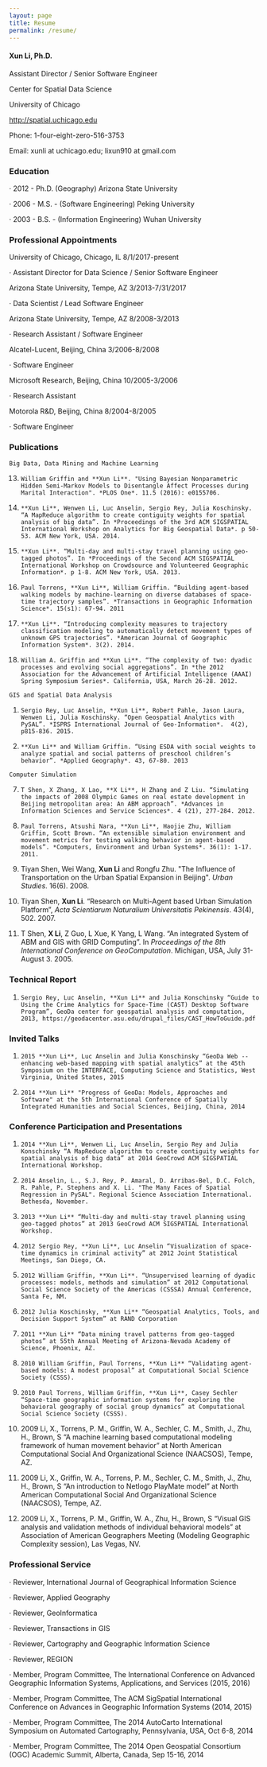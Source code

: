 ```yaml
---
layout: page
title: Resume
permalink: /resume/
---
```


#### **Xun Li**, Ph.D.

Assistant Director / Senior Software Engineer

Center for Spatial Data Science

University of Chicago

http://spatial.uchicago.edu

Phone: 1-four-eight-zero-516-3753

Email: xunli at uchicago.edu; lixun910 at gmail.com

### Education

·       2012 - Ph.D.  (Geography) Arizona State University

·       2006 - M.S. - (Software Engineering) Peking University

·       2003 - B.S. - (Information Engineering) Wuhan University

### Professional Appointments

University of Chicago, Chicago, IL 8/1/2017-present

·       Assistant Director for Data Science / Senior Software Engineer



Arizona State University, Tempe, AZ 3/2013-7/31/2017

·       Data Scientist / Lead Software Engineer



Arizona State University, Tempe, AZ 8/2008-3/2013

·       Research Assistant / Software Engineer



Alcatel-Lucent, Beijing, China 3/2006-8/2008

·       Software Engineer



Microsoft Research, Beijing, China 10/2005-3/2006

·       Research Assistant



Motorola R&D, Beijing, China 8/2004-8/2005

·       Software Engineer




### Publications
`Big Data, Data Mining and Machine Learning`

13.     William Griffin and **Xun Li**. "Using Bayesian Nonparametric Hidden Semi-Markov Models to Disentangle Affect Processes during Marital Interaction". *PLOS One*. 11.5 (2016): e0155706.

2.     **Xun Li**, Wenwen Li, Luc Anselin, Sergio Rey, Julia Koschinsky. “A MapReduce algorithm to create contiguity weights for spatial analysis of big data”. In *Proceedings of the 3rd ACM SIGSPATIAL International Workshop on Analytics for Big Geospatial Data*. p 50-53. ACM New York, USA. 2014.

5.     **Xun Li**. “Multi-day and multi-stay travel planning using geo-tagged photos”. In *Proceedings of the Second ACM SIGSPATIAL International Workshop on Crowdsource and Volunteered Geographic Information*. p 1-8. ACM New York, USA. 2013.  

8.     Paul Torrens, **Xun Li**, William Griffin. “Building agent-based walking models by machine-learning on diverse databases of space-time trajectory samples”. *Transactions in Geographic Information Science*. 15(s1): 67-94. 2011

3.     **Xun Li**. “Introducing complexity measures to trajectory classification modeling to automatically detect movement types of unknown GPS trajectories”. *American Journal of Geographic Information System*. 3(2). 2014.

6.     William A. Griffin and **Xun Li**. “The complexity of two: dyadic processes and evolving social aggregations”. In *the 2012 Association for the Advancement of Artificial Intelligence (AAAI) Spring Symposium Series*. California, USA, March 26-28. 2012.

`GIS and Spatial Data Analysis`

1.     Sergio Rey, Luc Anselin, **Xun Li**, Robert Pahle, Jason Laura, Wenwen Li, Julia Koschinsky. “Open Geospatial Analytics with PySAL”. *ISPRS International Journal of Geo-Information*.  4(2), p815-836. 2015.

4.     **Xun Li** and William Griffin. “Using ESDA with social weights to analyze spatial and social patterns of preschool children’s behavior”. *Applied Geography*. 43, 67-80. 2013

`Computer Simulation`

7.     T Shen, X Zhang, X Lao, **X Li**, H Zhang and Z Liu. “Simulating the impacts of 2008 Olympic Games on real estate development in Beijing metropolitan area: An ABM approach”. *Advances in Information Sciences and Service Sciences*. 4 (21), 277-284. 2012.

9.     Paul Torrens, Atsushi Nara, **Xun Li**, Haojie Zhu, William Griffin, Scott Brown. “An extensible simulation environment and movement metrics for testing walking behavior in agent-based models”. *Computers, Environment and Urban Systems*. 36(1): 1-17. 2011.

10.   Tiyan Shen, Wei Wang, **Xun Li** and Rongfu Zhu. "The Influence of Transportation on the Urban Spatial Expansion in Beijing". *Urban Studies*. 16(6). 2008.

11.   Tiyan Shen, **Xun Li**. “Research on Multi-Agent based Urban Simulation Platform”, *Acta Scientiarum Naturalium Universitatis Pekinensis*. 43(4), 502. 2007.

12.   T Shen, **X Li**, Z Guo, L Xue, K Yang, L Wang. “An integrated System of ABM and GIS with GRID Computing”. In *Proceedings of the 8th International Conference on GeoComputation*. Michigan, USA, July 31-August 3. 2005.

### Technical Report
1.     Sergio Rey, Luc Anselin, **Xun Li** and Julia Konschinsky “Guide to Using the Crime Analytics for Space-Time (CAST) Desktop Software Program”, GeoDa center for geospatial analysis and computation, 2013, https://geodacenter.asu.edu/drupal_files/CAST_HowToGuide.pdf

### Invited Talks
1.     2015 **Xun Li**, Luc Anselin and Julia Konschinsky “GeoDa Web -- enhancing web-based mapping with spatial analytics” at the 45th Symposium on the INTERFACE, Computing Science and Statistics, West Virginia, United States, 2015

2.     2014 **Xun Li** "Progress of GeoDa: Models, Approaches and Software" at the 5th International Conference of Spatially Integrated Humanities and Social Sciences, Beijing, China, 2014

### Conference Participation and Presentations
1.     2014 **Xun Li**, Wenwen Li, Luc Anselin, Sergio Rey and Julia Konschinsky “A MapReduce algorithm to create contiguity weights for spatial analysis of big data” at 2014 GeoCrowd ACM SIGSPATIAL International Workshop.

2.     2014 Anselin, L., S.J. Rey, P. Amaral, D. Arribas-Bel, D.C. Folch, R. Pahle, P. Stephens and X. Li. "The Many Faces of Spatial Regression in PySAL". Regional Science Association International. Bethesda, November.

3.     2013 **Xun Li** “Multi-day and multi-stay travel planning using geo-tagged photos” at 2013 GeoCrowd ACM SIGSPATIAL International Workshop.

4.     2012 Sergio Rey, **Xun Li**, Luc Anselin “Visualization of space-time dynamics in criminal activity” at 2012 Joint Statistical Meetings, San Diego, CA.   

5.     2012 William Griffin, **Xun Li**. “Unsupervised learning of dyadic processes: models, methods and simulation” at 2012 Computational Social Science Society of the Americas (CSSSA) Annual Conference, Santa Fe, NM.

6.     2012 Julia Koschinsky, **Xun Li** “Geospatial Analytics, Tools, and Decision Support System” at RAND Corporation

7.     2011 **Xun Li** “Data mining travel patterns from geo-tagged photos” at 55th Annual Meeting of Arizona-Nevada Academy of Science, Phoenix, AZ.

8.     2010 William Griffin, Paul Torrens, **Xun Li** “Validating agent-based models: A modest proposal” at Computational Social Science Society (CSSS).

9.     2010 Paul Torrens, William Griffin, **Xun Li**, Casey Sechler “Space-time geographic information systems for exploring the behavioral geography of social group dynamics” at Computational Social Science Society (CSSS).

10.   2009 Li, X., Torrens, P. M., Griffin, W. A., Sechler, C. M., Smith, J., Zhu, H., Brown, S  “A machine learning based computational modeling framework of human movement behavior” at North American Computational Social And Organizational Science (NAACSOS), Tempe, AZ.

11.   2009 Li, X., Griffin, W. A., Torrens, P. M., Sechler, C. M., Smith, J., Zhu, H., Brown, S “An introduction to Netlogo PlayMate model” at North American Computational Social And Organizational Science (NAACSOS), Tempe, AZ.

12.   2009 Li, X., Torrens, P. M., Griffin, W. A.,  Zhu, H., Brown, S “Visual GIS analysis and validation methods of individual behavioral models” at Association of American Geographers Meeting (Modeling Geographic Complexity session), Las Vegas, NV.     

### Professional Service
·       Reviewer, International Journal of Geographical Information Science

·       Reviewer, Applied Geography

·       Reviewer, GeoInformatica

·       Reviewer, Transactions in GIS

·       Reviewer, Cartography and Geographic Information Science

·       Reviewer, REGION

·       Member, Program Committee, The International Conference on Advanced Geographic Information Systems, Applications, and Services (2015, 2016)

·       Member, Program Committee, The ACM SigSpatial International Conference on Advances in Geographic Information Systems (2014, 2015)

·       Member, Program Committee, The 2014 AutoCarto International Symposium on Automated Cartography, Pennsylvania, USA, Oct 6-8, 2014

·       Member, Program Committee, The 2014 Open Geospatial Consortium (OGC) Academic Summit, Alberta, Canada, Sep 15-16, 2014

